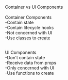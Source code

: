 Container vs UI Components </br>
</br>
Container Components </br>
-Contain state </br>
-Contain lifecycle hooks </br>
-Not concerned with UI </br>
-Use classes to create </br>

</br>
UI Components </br>
-Don't contain state </br>
-Receive data from props </br>
-Only concerned with UI </br>
-Use functions to create </br>
